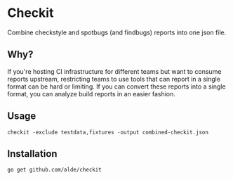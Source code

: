# Checkit

Combine checkstyle and spotbugs (and findbugs) reports into one json file.

## Why?

If you're hosting CI infrastructure for different teams but want to consume reports upstream, restricting teams to use tools that can report in a single format can be hard or limiting.
If you can convert these reports into a single format, you can analyze build reports in an easier fashion.

## Usage

```
checkit -exclude testdata,fixtures -output combined-checkit.json
```

## Installation

```
go get github.com/alde/checkit
```
